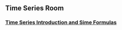 ## Time Series Room

### [Time Series Introduction and Sime Formulas](https://github.com/RusticHaze634/Time-Series-Room/blob/main/Codes/time-series.ipynb)
